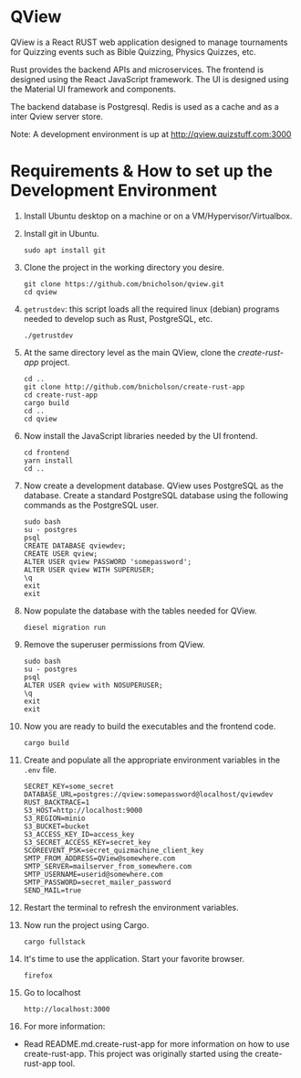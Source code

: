 # QView

QView is a React RUST web application designed to manage tournaments for
Quizzing events such as Bible Quizzing, Physics Quizzes, etc.

Rust provides the backend APIs and microservices.
The frontend is designed using the React JavaScript framework.
The UI is designed using the Material UI framework and components.

The backend database is Postgresql.
Redis is used as a cache and as a inter Qview server store.  

Note:  A development environment is up at http://qview.quizstuff.com:3000

# Requirements & How to set up the Development Environment

1) Install Ubuntu desktop on a machine or on a VM/Hypervisor/Virtualbox.

2) Install git in Ubuntu.
   ```
   sudo apt install git
   ```

3) Clone the project in the working directory you desire.
   ```
   git clone https://github.com/bnicholson/qview.git
   cd qview
   ```

4) `getrustdev`: this script loads all the required linux (debian) programs needed to develop such as Rust, PostgreSQL, etc.
	```
   ./getrustdev
   ```

5) At the same directory level as the main QView, clone the _create-rust-app_ project. 
   ```
   cd ..
   git clone http://github.com/bnicholson/create-rust-app
   cd create-rust-app
   cargo build
   cd ..
   cd qview
   ```

6) Now install the JavaScript libraries needed by the UI frontend.
   ```
   cd frontend
   yarn install
   cd ..
   ```

7) Now create a development database. QView uses PostgreSQL as the database. Create a standard PostgreSQL database using the following commands as the PostgreSQL user.
   ```
   sudo bash
   su - postgres
   psql
   CREATE DATABASE qviewdev;
   CREATE USER qview;
   ALTER USER qview PASSWORD 'somepassword';
   ALTER USER qview WITH SUPERUSER;
   \q
   exit
   exit
   ```
      
8) Now populate the database with the tables needed for QView.
   ```
   diesel migration run
   ```

9) Remove the superuser permissions from QView.
   ```
   sudo bash
   su - postgres
   psql
   ALTER USER qview with NOSUPERUSER;
   \q
   exit
   exit
   ```

10) Now you are ready to build the executables and the frontend code.
    ```
    cargo build
    ```

11) Create and populate all the appropriate environment variables in the `.env` file.
    ```
    SECRET_KEY=some_secret
    DATABASE_URL=postgres://qview:somepassword@localhost/qviewdev
    RUST_BACKTRACE=1
    S3_HOST=http://localhost:9000
    S3_REGION=minio
    S3_BUCKET=bucket
    S3_ACCESS_KEY_ID=access_key
    S3_SECRET_ACCESS_KEY=secret_key
    SCOREEVENT_PSK=secret_quizmachine_client_key
    SMTP_FROM_ADDRESS=QView@somewhere.com 
    SMTP_SERVER=mailserver_from_somewhere.com
    SMTP_USERNAME=userid@somewhere.com
    SMTP_PASSWORD=secret_mailer_password
    SEND_MAIL=true
    ```

12) Restart the terminal to refresh the environment variables.

13) Now run the project using Cargo.
    ```  
    cargo fullstack
    ```

14) It's time to use the application. Start your favorite browser.
    ```
    firefox
    ```

15) Go to localhost 
    ```
    http://localhost:3000
    ```

16) For more information:
  - Read README.md.create-rust-app for more information on how to use create-rust-app. This project was originally started using the create-rust-app tool.

